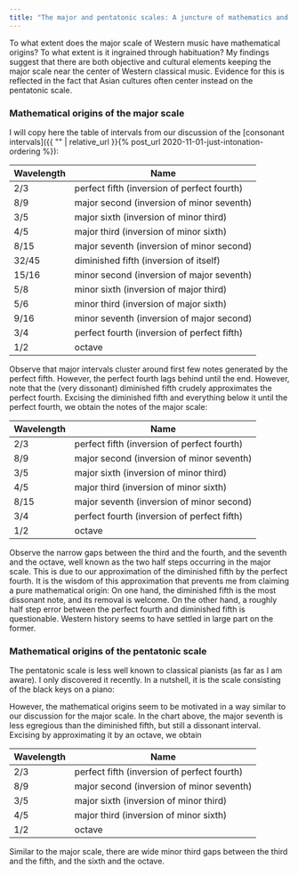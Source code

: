 ```yaml
---
title: "The major and pentatonic scales: A juncture of mathematics and music"
---
```


To what extent does the major scale of Western music have mathematical origins? To what extent is it ingrained through habituation? My findings suggest that there are both objective and cultural elements keeping the major scale near the center of Western classical music. Evidence for this is reflected in the fact that Asian cultures often center instead on the pentatonic scale.

### Mathematical origins of the major scale

I will copy here the table of intervals from our discussion of the [consonant intervals]({{ "" | relative_url }}{% post_url 2020-11-01-just-intonation-ordering %}):

| Wavelength | Name |
| ------------- | ------------- |
| 2/3 | perfect fifth (inversion of perfect fourth) |
| 8/9 | major second (inversion of minor seventh)  |
| 3/5 | major sixth (inversion of minor third) |
| 4/5 | major third (inversion of minor sixth) |
| 8/15 | major seventh (inversion of minor second) |
| 32/45 | diminished fifth (inversion of itself) |
| 15/16 | minor second (inversion of major seventh) |
| 5/8 | minor sixth (inversion of major third) |
| 5/6 | minor third (inversion of major sixth) |
| 9/16 | minor seventh (inversion of major second) |
| 3/4 | perfect fourth (inversion of perfect fifth) |
| 1/2 | octave |

Observe that major intervals cluster around first few notes generated by the perfect fifth. However, the perfect fourth lags behind until the end. However, note that the (very dissonant) diminished fifth crudely approximates the perfect fourth. Excising the diminished fifth and everything below it until the perfect fourth, we obtain the notes of the major scale:

| Wavelength | Name |
| ------------- | ------------- |
| 2/3 | perfect fifth (inversion of perfect fourth) |
| 8/9 | major second (inversion of minor seventh)  |
| 3/5 | major sixth (inversion of minor third) |
| 4/5 | major third (inversion of minor sixth) |
| 8/15 | major seventh (inversion of minor second) |
| 3/4 | perfect fourth (inversion of perfect fifth) |
| 1/2 | octave |

Observe the narrow gaps between the third and the fourth, and the seventh and the octave, well known as the two half steps occurring in the major scale. This is due to our approximation of the diminished fifth by the perfect fourth. It is the wisdom of this approximation that prevents me from claiming a pure mathematical origin: On one hand, the diminished fifth is the most dissonant note, and its removal is welcome. On the other hand, a roughly half step error between the perfect fourth and diminished fifth is questionable. Western history seems to have settled in large part on the former.

### Mathematical origins of the pentatonic scale

The pentatonic scale is less well known to classical pianists (as far as I am aware). I only discovered it recently. In a nutshell, it is the scale consisting of the black keys on a piano:

<div id="scale"></div>
<script>
makeInteractive("scale", `
X:1
K:C
L: 1/4
Q:1/4=60
^F^G^A^C^D
`);
</script>

However, the mathematical origins seem to be motivated in a way similar to our discussion for the major scale. In the chart above, the major seventh is less egregious than the diminished fifth, but still a dissonant interval. Excising by approximating it by an octave, we obtain 

| Wavelength | Name |
| ------------- | ------------- |
| 2/3 | perfect fifth (inversion of perfect fourth) |
| 8/9 | major second (inversion of minor seventh)  |
| 3/5 | major sixth (inversion of minor third) |
| 4/5 | major third (inversion of minor sixth) |
| 1/2 | octave |

Similar to the major scale, there are wide minor third gaps between the third and the fifth, and the sixth and the octave. 
